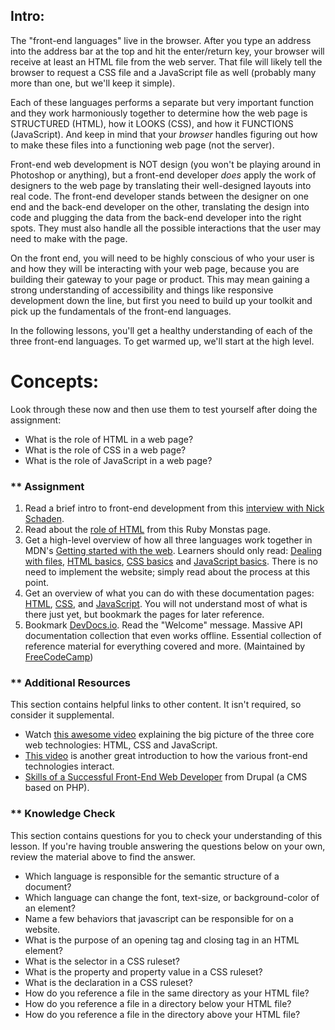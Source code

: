 ## Intro:


The "front-end languages" live in the browser.  After you type an address into the address bar at the top and hit the enter/return key, your browser will receive at least an HTML file from the web server.  That file will likely tell the browser to request a CSS file and a JavaScript file as well (probably many more than one, but we'll keep it simple).  

Each of these languages performs a separate but very important function and they work harmoniously together to determine how the web page is STRUCTURED (HTML), how it LOOKS (CSS), and how it FUNCTIONS (JavaScript).  And keep in mind that your *browser* handles figuring out how to make these files into a functioning web page (not the server).

Front-end web development is NOT design (you won't be playing around in Photoshop or anything), but a front-end developer *does* apply the work of designers to the web page by translating their well-designed layouts into real code.  The front-end developer stands between the designer on one end and the back-end developer on the other, translating the design into code and plugging the data from the back-end developer into the right spots.  They must also handle all the possible interactions that the user may need to make with the page.

On the front end, you will need to be highly conscious of who your user is and how they will be interacting with your web page, because you are building their gateway to your page or product.  This may mean gaining a strong understanding of accessibility and things like responsive development down the line, but first you need to build up your toolkit and pick up the fundamentals of the front-end languages.

In the following lessons, you'll get a healthy understanding of each of the three front-end languages. To get warmed up, we'll start at the high level.

# Concepts:
Look through these now and then use them to test yourself after doing the assignment:

* What is the role of HTML in a web page?
* What is the role of CSS in a web page?
* What is the role of JavaScript in a web page?

### ** Assignment

<div class="lesson-content__panel" markdown="1">

  1. Read a brief intro to front-end development from this [interview with Nick Schaden](https://web.archive.org/web/20200601022721/https://generalassemb.ly/blog/what-is-front-end-web-development/).
  2. Read about the [role of HTML](https://webapps-for-beginners.rubymonstas.org/html.html) from this Ruby Monstas page.
  3. Get a high-level overview of how all three languages work together in MDN's [Getting started with the web](https://developer.mozilla.org/en-US/Learn/Getting_started_with_the_web). Learners should only read: [Dealing with files](https://developer.mozilla.org/en-US/docs/Learn/Getting_started_with_the_web/Dealing_with_files), [HTML basics](https://developer.mozilla.org/en-US/docs/Learn/Getting_started_with_the_web/HTML_basics), [CSS basics](https://developer.mozilla.org/en-US/docs/Learn/Getting_started_with_the_web/CSS_basics) and [JavaScript basics](https://developer.mozilla.org/en-US/docs/Learn/Getting_started_with_the_web/JavaScript_basics). There is no need to implement the website; simply read about the process at this point.
  4. Get an overview of what you can do with these documentation pages: [HTML](https://developer.mozilla.org/en-US/docs/Web/HTML/Element), [CSS](https://developer.mozilla.org/en-US/docs/Web/CSS/Reference#Keyword_index), and [JavaScript](https://developer.mozilla.org/en-US/docs/Web/JavaScript/Reference). You will not understand most of what is there just yet, but bookmark the pages for later reference.
  5. Bookmark [DevDocs.io](https://devdocs.io/). Read the "Welcome" message. Massive API documentation collection that even works offline. Essential collection of reference material for everything covered and more. (Maintained by [FreeCodeCamp](https://www.freecodecamp.org/))
</div>

### ** Additional Resources
This section contains helpful links to other content. It isn't required, so consider it supplemental.

* Watch [this awesome video](https://www.youtube.com/watch?v=gT0Lh1eYk78) explaining the big picture of the three core web technologies: HTML, CSS and JavaScript.
* [This video](https://www.youtube.com/watch?v=BANChTkxYYY&list=PLwqG3V3cExWpCgHOcLEKg6z-InpjHr7MB) is another great introduction to how the various front-end technologies interact.
* [Skills of a Successful Front-End Web Developer](https://web.archive.org/web/20151110193658/https://www.drupal.org/node/1245650) from Drupal (a CMS based on PHP).

### ** Knowledge Check
This section contains questions for you to check your understanding of this lesson. If you're having trouble answering the questions below on your own, review the material above to find the answer.

* Which language is responsible for the semantic structure of a document?
* Which language can change the font, text-size, or background-color of an element?
* Name a few behaviors that javascript can be responsible for on a website.
* What is the purpose of an opening tag and closing tag in an HTML element?
* What is the selector in a CSS ruleset?
* What is the property and property value in a CSS ruleset?
* What is the declaration in a CSS ruleset?
* How do you reference a file in the same directory as your HTML file?
* How do you reference a file in a directory below your HTML file?
* How do you reference a file in the directory above your HTML file?
